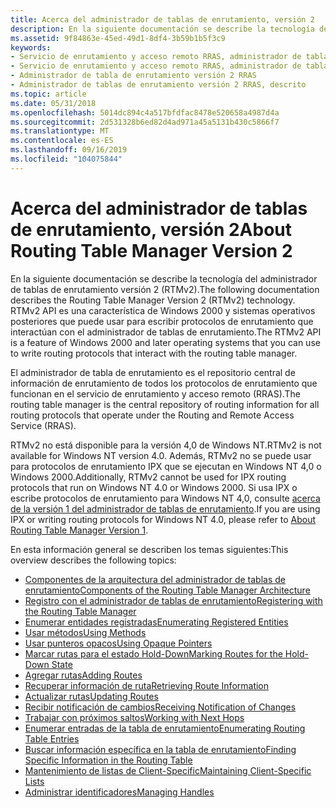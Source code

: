 ```yaml
---
title: Acerca del administrador de tablas de enrutamiento, versión 2
description: En la siguiente documentación se describe la tecnología del administrador de tablas de enrutamiento versión 2 (RTMv2).
ms.assetid: 9f84863e-45ed-49d1-8df4-3b59b1b5f3c9
keywords:
- Servicio de enrutamiento y acceso remoto RRAS, administrador de tablas de enrutamiento versión 2
- Servicio de enrutamiento y acceso remoto RRAS, administrador de tablas de enrutamiento versión 2, descrito
- Administrador de tabla de enrutamiento versión 2 RRAS
- Administrador de tablas de enrutamiento versión 2 RRAS, descrito
ms.topic: article
ms.date: 05/31/2018
ms.openlocfilehash: 5014dc894c4a517bfdfac8478e520658a4987d4a
ms.sourcegitcommit: 2d531328b6ed82d4ad971a45a5131b430c5866f7
ms.translationtype: MT
ms.contentlocale: es-ES
ms.lasthandoff: 09/16/2019
ms.locfileid: "104075844"
---
```

# <a name="about-routing-table-manager-version-2"></a><span data-ttu-id="d2784-107">Acerca del administrador de tablas de enrutamiento, versión 2</span><span class="sxs-lookup"><span data-stu-id="d2784-107">About Routing Table Manager Version 2</span></span>

<span data-ttu-id="d2784-108">En la siguiente documentación se describe la tecnología del administrador de tablas de enrutamiento versión 2 (RTMv2).</span><span class="sxs-lookup"><span data-stu-id="d2784-108">The following documentation describes the Routing Table Manager Version 2 (RTMv2) technology.</span></span> <span data-ttu-id="d2784-109">RTMv2 API es una característica de Windows 2000 y sistemas operativos posteriores que puede usar para escribir protocolos de enrutamiento que interactúan con el administrador de tablas de enrutamiento.</span><span class="sxs-lookup"><span data-stu-id="d2784-109">The RTMv2 API is a feature of Windows 2000 and later operating systems that you can use to write routing protocols that interact with the routing table manager.</span></span>

<span data-ttu-id="d2784-110">El administrador de tabla de enrutamiento es el repositorio central de información de enrutamiento de todos los protocolos de enrutamiento que funcionan en el servicio de enrutamiento y acceso remoto (RRAS).</span><span class="sxs-lookup"><span data-stu-id="d2784-110">The routing table manager is the central repository of routing information for all routing protocols that operate under the Routing and Remote Access Service (RRAS).</span></span>

<span data-ttu-id="d2784-111">RTMv2 no está disponible para la versión 4,0 de Windows NT.</span><span class="sxs-lookup"><span data-stu-id="d2784-111">RTMv2 is not available for Windows NT version 4.0.</span></span> <span data-ttu-id="d2784-112">Además, RTMv2 no se puede usar para protocolos de enrutamiento IPX que se ejecutan en Windows NT 4,0 o Windows 2000.</span><span class="sxs-lookup"><span data-stu-id="d2784-112">Additionally, RTMv2 cannot be used for IPX routing protocols that run on Windows NT 4.0 or Windows 2000.</span></span> <span data-ttu-id="d2784-113">Si usa IPX o escribe protocolos de enrutamiento para Windows NT 4,0, consulte [acerca de la versión 1 del administrador de tablas de enrutamiento](about-routing-table-manager-version-1.md).</span><span class="sxs-lookup"><span data-stu-id="d2784-113">If you are using IPX or writing routing protocols for Windows NT 4.0, please refer to [About Routing Table Manager Version 1](about-routing-table-manager-version-1.md).</span></span>

<span data-ttu-id="d2784-114">En esta información general se describen los temas siguientes:</span><span class="sxs-lookup"><span data-stu-id="d2784-114">This overview describes the following topics:</span></span>

-   [<span data-ttu-id="d2784-115">Componentes de la arquitectura del administrador de tablas de enrutamiento</span><span class="sxs-lookup"><span data-stu-id="d2784-115">Components of the Routing Table Manager Architecture</span></span>](components-of-the-routing-table-manager-architecture.md)
-   [<span data-ttu-id="d2784-116">Registro con el administrador de tablas de enrutamiento</span><span class="sxs-lookup"><span data-stu-id="d2784-116">Registering with the Routing Table Manager</span></span>](registering-with-the-routing-table-manager.md)
-   [<span data-ttu-id="d2784-117">Enumerar entidades registradas</span><span class="sxs-lookup"><span data-stu-id="d2784-117">Enumerating Registered Entities</span></span>](enumerating-registered-entities.md)
-   [<span data-ttu-id="d2784-118">Usar métodos</span><span class="sxs-lookup"><span data-stu-id="d2784-118">Using Methods</span></span>](using-methods.md)
-   [<span data-ttu-id="d2784-119">Usar punteros opacos</span><span class="sxs-lookup"><span data-stu-id="d2784-119">Using Opaque Pointers</span></span>](using-opaque-pointers.md)
-   [<span data-ttu-id="d2784-120">Marcar rutas para el estado Hold-Down</span><span class="sxs-lookup"><span data-stu-id="d2784-120">Marking Routes for the Hold-Down State</span></span>](marking-routes-for-the-hold-down-state.md)
-   [<span data-ttu-id="d2784-121">Agregar rutas</span><span class="sxs-lookup"><span data-stu-id="d2784-121">Adding Routes</span></span>](adding-routes.md)
-   [<span data-ttu-id="d2784-122">Recuperar información de ruta</span><span class="sxs-lookup"><span data-stu-id="d2784-122">Retrieving Route Information</span></span>](retrieving-route-information.md)
-   [<span data-ttu-id="d2784-123">Actualizar rutas</span><span class="sxs-lookup"><span data-stu-id="d2784-123">Updating Routes</span></span>](updating-routes.md)
-   [<span data-ttu-id="d2784-124">Recibir notificación de cambios</span><span class="sxs-lookup"><span data-stu-id="d2784-124">Receiving Notification of Changes</span></span>](receiving-notification-of-changes.md)
-   [<span data-ttu-id="d2784-125">Trabajar con próximos saltos</span><span class="sxs-lookup"><span data-stu-id="d2784-125">Working with Next Hops</span></span>](working-with-next-hops.md)
-   [<span data-ttu-id="d2784-126">Enumerar entradas de la tabla de enrutamiento</span><span class="sxs-lookup"><span data-stu-id="d2784-126">Enumerating Routing Table Entries</span></span>](enumerating-routing-table-entries.md)
-   [<span data-ttu-id="d2784-127">Buscar información específica en la tabla de enrutamiento</span><span class="sxs-lookup"><span data-stu-id="d2784-127">Finding Specific Information in the Routing Table</span></span>](finding-specific-information-in-the-routing-table.md)
-   [<span data-ttu-id="d2784-128">Mantenimiento de listas de Client-Specific</span><span class="sxs-lookup"><span data-stu-id="d2784-128">Maintaining Client-Specific Lists</span></span>](maintaining-client-specific-lists.md)
-   [<span data-ttu-id="d2784-129">Administrar identificadores</span><span class="sxs-lookup"><span data-stu-id="d2784-129">Managing Handles</span></span>](managing-handles.md)

 

 




